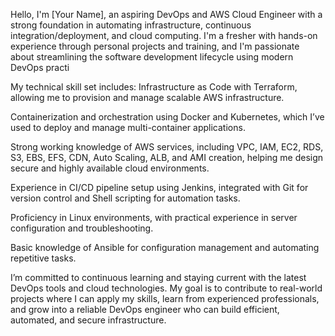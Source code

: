 Hello, I'm [Your Name], an aspiring DevOps and AWS Cloud Engineer with a strong foundation in automating infrastructure, continuous integration/deployment, 
and cloud computing. I'm a fresher with hands-on experience through personal projects and training, and I'm passionate about streamlining the software development 
lifecycle using modern DevOps practi


My technical skill set includes:
Infrastructure as Code with Terraform, allowing me to provision and manage scalable AWS infrastructure.

Containerization and orchestration using Docker and Kubernetes, which I’ve used to deploy and manage multi-container applications.

Strong working knowledge of AWS services, including VPC, IAM, EC2, RDS, S3, EBS, EFS, CDN, Auto Scaling, ALB, and AMI creation, 
helping me design secure and highly available cloud environments.

Experience in CI/CD pipeline setup using Jenkins, integrated with Git for version control and Shell scripting for automation tasks.

Proficiency in Linux environments, with practical experience in server configuration and troubleshooting.

Basic knowledge of Ansible for configuration management and automating repetitive tasks.

I’m committed to continuous learning and staying current with the latest DevOps tools and cloud technologies. 
My goal is to contribute to real-world projects where I can apply my skills, learn from experienced professionals, 
and grow into a reliable DevOps engineer who can build efficient, automated, and secure infrastructure.
